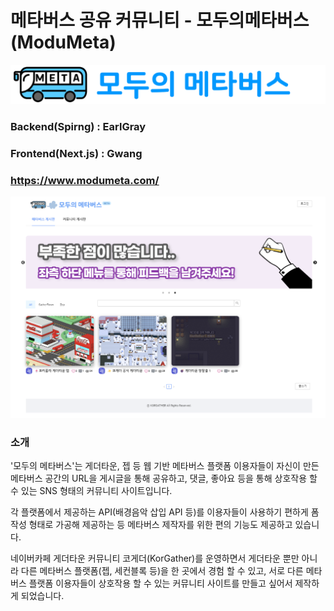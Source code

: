 # 메타버스 공유 커뮤니티 - 모두의메타버스(ModuMeta)

![](modumeta_logo.png)

### Backend(Spirng) : EarlGray

### Frontend(Next.js) : Gwang



### https://www.modumeta.com/

![](modu.png)

### 소개

'모두의 메타버스'는 게더타운, 젭 등 웹 기반 메타버스 플랫폼 이용자들이 자신이 만든 메타버스 공간의 URL을 게시글을 통해 공유하고, 댓글, 좋아요 등을 통해 상호작용 할 수 있는 SNS 형태의 커뮤니티 사이트입니다.

각 플랫폼에서 제공하는 API(배경음악 삽입 API 등)를 이용자들이 사용하기 편하게 폼 작성 형태로 가공해 제공하는 등 메타버스 제작자를 위한 편의 기능도 제공하고 있습니다.

네이버카페 게더타운 커뮤니티 코게더(KorGather)를 운영하면서 게더타운 뿐만 아니라 다른 메타버스 플랫폼(젭, 세컨블록 등)을 한 곳에서 경험 할 수 있고, 서로 다른 메타버스 플랫폼 이용자들이 상호작용 할 수 있는 커뮤니티 사이트를 만들고 싶어서 제작하게 되었습니다.
